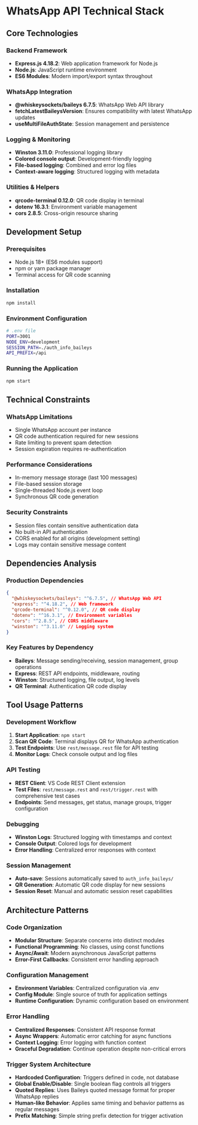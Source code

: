 # WhatsApp API Technical Stack

## Core Technologies

### Backend Framework

- **Express.js 4.18.2**: Web application framework for Node.js
- **Node.js**: JavaScript runtime environment
- **ES6 Modules**: Modern import/export syntax throughout

### WhatsApp Integration

- **@whiskeysockets/baileys 6.7.5**: WhatsApp Web API library
- **fetchLatestBaileysVersion**: Ensures compatibility with latest WhatsApp updates
- **useMultiFileAuthState**: Session management and persistence

### Logging & Monitoring

- **Winston 3.11.0**: Professional logging library
- **Colored console output**: Development-friendly logging
- **File-based logging**: Combined and error log files
- **Context-aware logging**: Structured logging with metadata

### Utilities & Helpers

- **qrcode-terminal 0.12.0**: QR code display in terminal
- **dotenv 16.3.1**: Environment variable management
- **cors 2.8.5**: Cross-origin resource sharing

## Development Setup

### Prerequisites

- Node.js 18+ (ES6 modules support)
- npm or yarn package manager
- Terminal access for QR code scanning

### Installation

```bash
npm install
```

### Environment Configuration

```bash
# .env file
PORT=3001
NODE_ENV=development
SESSION_PATH=./auth_info_baileys
API_PREFIX=/api
```

### Running the Application

```bash
npm start
```

## Technical Constraints

### WhatsApp Limitations

- Single WhatsApp account per instance
- QR code authentication required for new sessions
- Rate limiting to prevent spam detection
- Session expiration requires re-authentication

### Performance Considerations

- In-memory message storage (last 100 messages)
- File-based session storage
- Single-threaded Node.js event loop
- Synchronous QR code generation

### Security Constraints

- Session files contain sensitive authentication data
- No built-in API authentication
- CORS enabled for all origins (development setting)
- Logs may contain sensitive message content

## Dependencies Analysis

### Production Dependencies

```json
{
  "@whiskeysockets/baileys": "^6.7.5", // WhatsApp Web API
  "express": "^4.18.2", // Web framework
  "qrcode-terminal": "^0.12.0", // QR code display
  "dotenv": "^16.3.1", // Environment variables
  "cors": "^2.8.5", // CORS middleware
  "winston": "^3.11.0" // Logging system
}
```

### Key Features by Dependency

- **Baileys**: Message sending/receiving, session management, group operations
- **Express**: REST API endpoints, middleware, routing
- **Winston**: Structured logging, file output, log levels
- **QR Terminal**: Authentication QR code display

## Tool Usage Patterns

### Development Workflow

1. **Start Application**: `npm start`
2. **Scan QR Code**: Terminal displays QR for WhatsApp authentication
3. **Test Endpoints**: Use `rest/message.rest` file for API testing
4. **Monitor Logs**: Check console output and log files

### API Testing

- **REST Client**: VS Code REST Client extension
- **Test Files**: `rest/message.rest` and `rest/trigger.rest` with comprehensive test cases
- **Endpoints**: Send messages, get status, manage groups, trigger configuration

### Debugging

- **Winston Logs**: Structured logging with timestamps and context
- **Console Output**: Colored logs for development
- **Error Handling**: Centralized error responses with context

### Session Management

- **Auto-save**: Sessions automatically saved to `auth_info_baileys/`
- **QR Generation**: Automatic QR code display for new sessions
- **Session Reset**: Manual and automatic session reset capabilities

## Architecture Patterns

### Code Organization

- **Modular Structure**: Separate concerns into distinct modules
- **Functional Programming**: No classes, using const functions
- **Async/Await**: Modern asynchronous JavaScript patterns
- **Error-First Callbacks**: Consistent error handling approach

### Configuration Management

- **Environment Variables**: Centralized configuration via .env
- **Config Module**: Single source of truth for application settings
- **Runtime Configuration**: Dynamic configuration based on environment

### Error Handling

- **Centralized Responses**: Consistent API response format
- **Async Wrappers**: Automatic error catching for async functions
- **Context Logging**: Error logging with function context
- **Graceful Degradation**: Continue operation despite non-critical errors

### Trigger System Architecture

- **Hardcoded Configuration**: Triggers defined in code, not database
- **Global Enable/Disable**: Single boolean flag controls all triggers
- **Quoted Replies**: Uses Baileys quoted message format for proper WhatsApp replies
- **Human-like Behavior**: Applies same timing and behavior patterns as regular messages
- **Prefix Matching**: Simple string prefix detection for trigger activation
